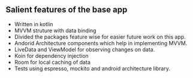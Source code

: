 
Salient features of the base app
- 
- Written in kotlin
- MVVM struture with data binding
- Divided the packages feature wise for easier future work on this app.
- Andorid Architecture components which help in implementing MVVM.
- LiveData and ViewModel for observing changes on data.
- Koin for dependency injection
- Room for local caching of data
- Tests using espresso, mockito and android architecture library.